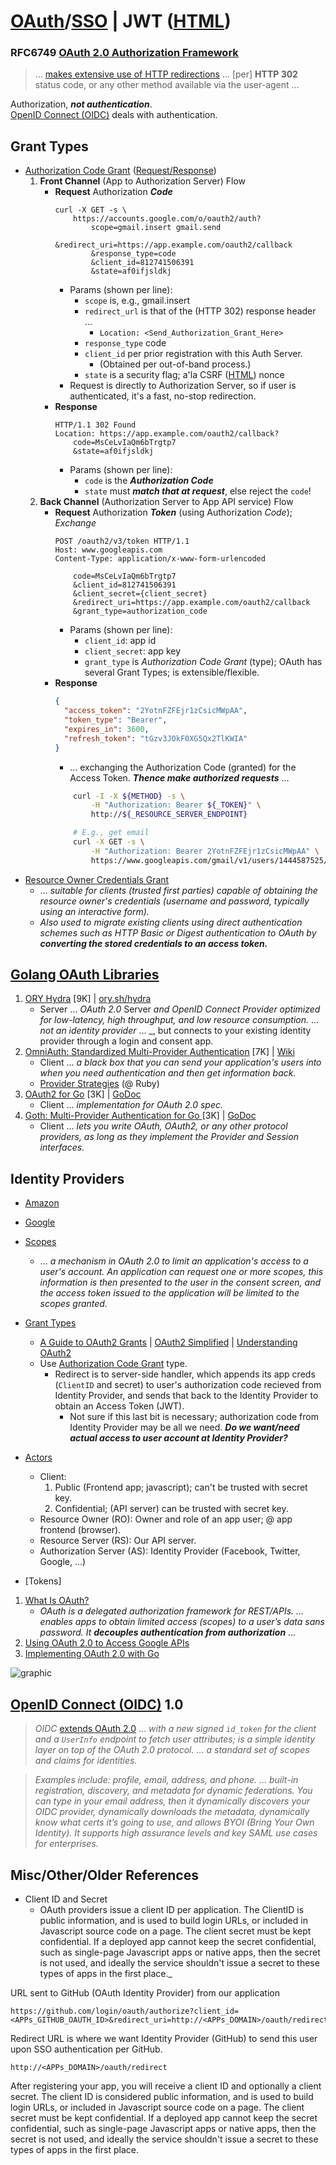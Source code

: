 # [OAuth](https://oauth.net/2/ "OAuth.net")/[SSO](https://en.wikipedia.org/wiki/Single_sign-on/) | JWT ([HTML](JWT.md "JWT.md")) 

### RFC6749 [OAuth 2.0 Authorization Framework](https://tools.ietf.org/html/rfc6749 "RFC6749 2012 @ tools.IETF.org")

>&hellip; [makes extensive use of HTTP redirections](https://tools.ietf.org/html/rfc6749#section-1.7 "RFC6747 Section 1.7") &hellip; [per] __HTTP 302__ status code, or any other method available via the user-agent &hellip;

Authorization, ___not authentication___.  
[OpenID Connect (OIDC)](#oidc) deals with authentication.

## Grant Types

- [Authorization Code Grant](https://oauth.net/2/grant-types/authorization-code/ "Oauth.net") ([Request/Response](https://developer.okta.com/blog/2017/06/21/what-the-heck-is-oauth#oauth-actors "2017 @ okta.com"))
    1. __Front Channel__ (App to Authorization Server) Flow
        - __Request__ Authorization ___Code___
            ```http
            curl -X GET -s \
                https://accounts.google.com/o/oauth2/auth?
                    scope=gmail.insert gmail.send
                    &redirect_uri=https://app.example.com/oauth2/callback
                    &response_type=code
                    &client_id=812741506391
                    &state=af0ifjsldkj
            ```
            - Params (shown per line):
                - `scope` is, e.g., gmail.insert
                - `redirect_url` is that of the (HTTP 302) response header &hellip; 
                    - `Location: <Send_Authorization_Grant_Here>`
                - `response_type` code 
                - `client_id` per prior registration with this Auth Server.
                    - (Obtained per out-of-band process.)
                - `state` is a security flag; a'la CSRF ([HTML](CSRF.XSRF.md "CSRF.XSRF.md")) nonce 
            - Request is directly to Authorization Server, so if user is authenticated, it's a fast, no-stop redirection.
        - __Response__ 
            ```http
            HTTP/1.1 302 Found
            Location: https://app.example.com/oauth2/callback?
                code=MsCeLvIaQm6bTrgtp7
                &state=af0ifjsldkj
            ```
            - Params (shown per line):
                - `code` is the ___Authorization Code___
                - `state` must ___match that at request___, else reject the `code`!
    1. __Back Channel__ (Authorization Server to App API service) Flow 
        - __Request__ Authorization ___Token___ (using Authorization _Code_); _Exchange_
            ```http
            POST /oauth2/v3/token HTTP/1.1
            Host: www.googleapis.com
            Content-Type: application/x-www-form-urlencoded

                code=MsCeLvIaQm6bTrgtp7
                &client_id=812741506391
                &client_secret={client_secret}
                &redirect_uri=https://app.example.com/oauth2/callback
                &grant_type=authorization_code
            ```
            - Params (shown per line):
                - `client_id`: app id
                - `client_secret`: app key
                - `grant_type` is _Authorization Code Grant_ (type); OAuth has several Grant Types; is extensible/flexible.
        - __Response__ 
            ```json
            {
              "access_token": "2YotnFZFEjr1zCsicMWpAA",
              "token_type": "Bearer",
              "expires_in": 3600,
              "refresh_token": "tGzv3JOkF0XG5Qx2TlKWIA"
            }
            ```
            - &hellip; exchanging the Authorization Code (granted) for the Access Token. ___Thence make authorized requests___ &hellip;
            ```bash
                curl -I -X ${METHOD} -s \
                    -H "Authorization: Bearer ${_TOKEN}" \
                    http://${_RESOURCE_SERVER_ENDPOINT}

                # E.g., get email
                curl -X GET -s \
                    -H "Authorization: Bearer 2YotnFZFEjr1zCsicMWpAA" \
                    https://www.googleapis.com/gmail/v1/users/1444587525/messages
            ```
- [Resource Owner Credentials Grant](https://tools.ietf.org/html/rfc6749#section-4.3)
    - &hellip; _suitable for clients (trusted first parties) capable of obtaining the resource owner's credentials (username and password, typically using an interactive form)._
    - _Also used to migrate existing clients using direct authentication schemes such as HTTP Basic or Digest authentication to OAuth by_ ___converting the stored credentials to an access token.___

## [Golang OAuth Libraries](https://oauth.net/code/go/)

1. [ORY Hydra](https://github.com/ory/hydra "ory/hydra") [9K] | [ory.sh/hydra](https://www.ory.sh/hydra/)
    - Server &hellip; _OAuth 2.0_ Server _and OpenID Connect Provider optimized for low-latency, high throughput, and low resource consumption._ &hellip; _not an identity provider_ &hellip; _, but connects to your existing identity provider through a login and consent app.
1. [OmniAuth: Standardized Multi-Provider Authentication](https://github.com/omniauth/omniauth "omniauth/omniauth") [7K] | [Wiki](https://github.com/omniauth/omniauth/wiki/Auth-Hash-Schema)
    - Client &hellip; _a black box that you can send your application's users into when you need authentication and then get information back._
    - [Provider Strategies](https://github.com/omniauth/omniauth/wiki/List-of-Strategies#provider-strategies) (@ Ruby)
1. [OAuth2 for Go](https://github.com/golang/oauth2#oauth2-for-go "golang/oauth2") [3K] | [GoDoc](https://godoc.org/golang.org/x/oauth2)
    - Client &hellip; _implementation for OAuth 2.0 spec._
1. [Goth: Multi-Provider Authentication for Go ](https://github.com/markbates/goth "markbates/goth") [3K] | [GoDoc](https://godoc.org/github.com/markbates/goth)
    - Client &hellip; _lets you write OAuth, OAuth2, or any other protocol providers, as long as they implement the Provider and Session interfaces._

## Identity Providers

- [Amazon](https://login.amazon.com/)
- [Google](https://developers.google.com/identity/protocols/oauth2)

- [Scopes](https://oauth.net/2/scope/)
     - &hellip; _a mechanism in OAuth 2.0 to limit an application's access to a user's account. An application can request one or more scopes, this information is then presented to the user in the consent screen, and the access token issued to the application will be limited to the scopes granted._
- [Grant Types](https://oauth.net/2/grant-types/)
    - [A Guide to OAuth2 Grants](https://alexbilbie.com/guide-to-oauth-2-grants/) | [OAuth2 Simplified](https://aaronparecki.com/oauth-2-simplified/#authorization) | [Understanding OAuth2](http://www.bubblecode.net/en/2016/01/22/understanding-oauth2/)
    - Use [Authorization Code Grant](https://tools.ietf.org/html/rfc6749#section-4.1) type.
        - Redirect is to server-side handler, which appends its app creds (`ClientID` and secret)  to user's authorization code recieved from Identity Provider, and sends that back to the Identity Provider to obtain an Access Token (JWT).
            - Not sure if this last bit is necessary; authorization code from Identity Provider may be all we need. ___Do we want/need actual access to user account at Identity Provider?___
- [Actors](https://developer.okta.com/blog/2017/06/21/what-the-heck-is-oauth#oauth-actors)
    - Client: 
        1. Public (Frontend app; javascript); can't be trusted with secret key.
        1. Confidential; (API server) can be trusted with secret key.
    - Resource Owner (RO): Owner and role of an app user; @ app frontend (browser).
    - Resource Server (RS): Our API server.
    - Authorization Server (AS): Identity Provider (Facebook, Twitter, Google, ...)
- [Tokens]
1. [What Is OAuth?](https://developer.okta.com/blog/2017/06/21/what-the-heck-is-oauth "2017 @ okta.com")
    - _OAuth is a delegated authorization framework for REST/APIs. ... enables apps to obtain limited access (scopes) to a user’s data sans password.  It_ ___decouples authentication from authorization___ &hellip;
1. [Using OAuth 2.0 to Access Google APIs](https://developers.google.com/identity/protocols/oauth2)
1. [Implementing OAuth 2.0 with Go](https://www.sohamkamani.com/blog/golang/2018-06-24-oauth-with-golang/ "SohamKamani.com 2018")

![graphic](SSO-process.png "SSO Process")

<a name="oidc"></a>
## [OpenID Connect (OIDC)](https://openid.net/specs/openid-connect-discovery-1_0.html) 1.0 

>_OIDC_ [extends OAuth 2.0](https://developer.okta.com/blog/2017/06/21/what-the-heck-is-oauth#enter-openid-connect "okta.com") &hellip; _with a new signed `id_token` for the client and a `UserInfo` endpoint to fetch user attributes; is a simple identity layer on top of the OAuth 2.0 protocol. &hellip; a standard set of scopes and claims for identities._

>_Examples include: profile, email, address, and phone. &hellip; built-in registration, discovery, and metadata for dynamic federations. You can type in your email address, then it dynamically discovers your OIDC provider, dynamically downloads the metadata, dynamically know what certs it’s going to use, and allows BYOI (Bring Your Own Identity). It supports high assurance levels and key SAML use cases for enterprises._

## Misc/Other/Older References

- Client ID and Secret
    - OAuth providers issue a client ID per application. The ClientID is public information, and is used to build login URLs, or included in Javascript source code on a page. The client secret must be kept confidential. If a deployed app cannot keep the secret confidential, such as single-page Javascript apps or native apps, then the secret is not used, and ideally the service shouldn't issue a secret to these types of apps in the first place._

URL sent to GitHub (OAuth Identity Provider) from our application
```
https://github.com/login/oauth/authorize?client_id=<APPs_GITHUB_OAUTH_ID>&redirect_uri=http://<APPs_DOMAIN>/oauth/redirect
```
Redirect URL is where we want Identity Provider (GitHub) to send this user upon SSO authentication per GitHub.
```
http://<APPs_DOMAIN>/oauth/redirect
```

After registering your app, you will receive a client ID and optionally a client secret. The client ID is considered public information, and is used to build login URLs, or included in Javascript source code on a page. The client secret must be kept confidential. If a deployed app cannot keep the secret confidential, such as single-page Javascript apps or native apps, then the secret is not used, and ideally the service shouldn't issue a secret to these types of apps in the first place.

### &nbsp;
<!-- 

# Markdown Cheatsheet

[Markdown Cheatsheet](https://github.com/adam-p/markdown-here/wiki/Markdown-Cheatsheet "Wiki @ GitHub")


# Link @ (MD | HTML)

([HTML](___ "___"))   


# Bookmark

- Reference
[Foo](#foo)
- Target
<a name="foo"></a>

-->

